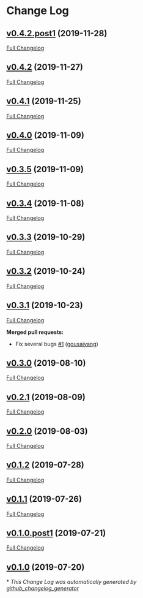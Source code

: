 # Change Log

## [v0.4.2.post1](https://github.com/pybpc/poseur/tree/v0.4.2.post1) (2019-11-28)
[Full Changelog](https://github.com/pybpc/poseur/compare/v0.4.2...v0.4.2.post1)

## [v0.4.2](https://github.com/pybpc/poseur/tree/v0.4.2) (2019-11-27)
[Full Changelog](https://github.com/pybpc/poseur/compare/v0.4.1...v0.4.2)

## [v0.4.1](https://github.com/pybpc/poseur/tree/v0.4.1) (2019-11-25)
[Full Changelog](https://github.com/pybpc/poseur/compare/v0.4.0...v0.4.1)

## [v0.4.0](https://github.com/pybpc/poseur/tree/v0.4.0) (2019-11-09)
[Full Changelog](https://github.com/pybpc/poseur/compare/v0.3.5...v0.4.0)

## [v0.3.5](https://github.com/pybpc/poseur/tree/v0.3.5) (2019-11-09)
[Full Changelog](https://github.com/pybpc/poseur/compare/v0.3.4...v0.3.5)

## [v0.3.4](https://github.com/pybpc/poseur/tree/v0.3.4) (2019-11-08)
[Full Changelog](https://github.com/pybpc/poseur/compare/v0.3.3...v0.3.4)

## [v0.3.3](https://github.com/pybpc/poseur/tree/v0.3.3) (2019-10-29)
[Full Changelog](https://github.com/pybpc/poseur/compare/v0.3.2...v0.3.3)

## [v0.3.2](https://github.com/pybpc/poseur/tree/v0.3.2) (2019-10-24)
[Full Changelog](https://github.com/pybpc/poseur/compare/v0.3.1...v0.3.2)

## [v0.3.1](https://github.com/pybpc/poseur/tree/v0.3.1) (2019-10-23)
[Full Changelog](https://github.com/pybpc/poseur/compare/v0.3.0...v0.3.1)

**Merged pull requests:**

- Fix several bugs [\#1](https://github.com/pybpc/poseur/pull/1) ([gousaiyang](https://github.com/gousaiyang))

## [v0.3.0](https://github.com/pybpc/poseur/tree/v0.3.0) (2019-08-10)
[Full Changelog](https://github.com/pybpc/poseur/compare/v0.2.1...v0.3.0)

## [v0.2.1](https://github.com/pybpc/poseur/tree/v0.2.1) (2019-08-09)
[Full Changelog](https://github.com/pybpc/poseur/compare/v0.2.0...v0.2.1)

## [v0.2.0](https://github.com/pybpc/poseur/tree/v0.2.0) (2019-08-03)
[Full Changelog](https://github.com/pybpc/poseur/compare/v0.1.2...v0.2.0)

## [v0.1.2](https://github.com/pybpc/poseur/tree/v0.1.2) (2019-07-28)
[Full Changelog](https://github.com/pybpc/poseur/compare/v0.1.1...v0.1.2)

## [v0.1.1](https://github.com/pybpc/poseur/tree/v0.1.1) (2019-07-26)
[Full Changelog](https://github.com/pybpc/poseur/compare/v0.1.0.post1...v0.1.1)

## [v0.1.0.post1](https://github.com/pybpc/poseur/tree/v0.1.0.post1) (2019-07-21)
[Full Changelog](https://github.com/pybpc/poseur/compare/v0.1.0...v0.1.0.post1)

## [v0.1.0](https://github.com/pybpc/poseur/tree/v0.1.0) (2019-07-20)


\* *This Change Log was automatically generated by [github_changelog_generator](https://github.com/skywinder/Github-Changelog-Generator)*
